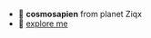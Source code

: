 - 🚀  **cosmosapien** from planet Ziqx
- 👋  [explore me](https://fathah.ziqx.in)

<!---
fathah/fathah is a ✨ special ✨ repository because its `README.md` (this file) appears on your GitHub profile.
You can click the Preview link to take a look at your changes.
--->
